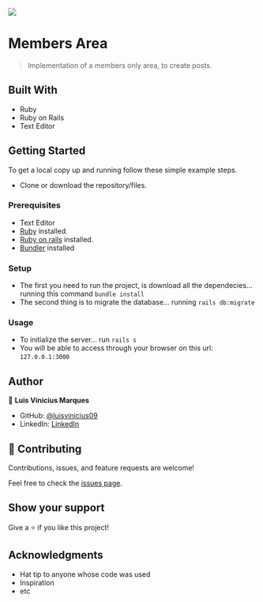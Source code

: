 ![](https://img.shields.io/badge/Microverse-blueviolet)

# Members Area

> Implementation of a members only area, to create posts.

## Built With

- Ruby
- Ruby on Rails
- Text Editor

## Getting Started


To get a local copy up and running follow these simple example steps.

- Clone or download the repository/files.

### Prerequisites

- Text Editor
- [Ruby](https://rubyinstaller.org/downloads/) installed.
- [Ruby on rails](https://guides.rubyonrails.org/v5.0/getting_started.html) installed.
- [Bundler](https://bundler.io) installed

### Setup

- The first you need to run the project, is download all the dependecies... running this command `bundle install`
- The second thing is to migrate the database... running `rails db:migrate`

### Usage

- To initialize the server... run `rails s`
- You will be able to access through your browser on this url: `127.0.0.1:3000`


## Author

👤 **Luis Vinicius Marques**

- GitHub: [@luisvinicius09](https://github.com/luisvinicius09)
- LinkedIn: [LinkedIn](https://linkedin.com/in/luis-vinicius)

## 🤝 Contributing

Contributions, issues, and feature requests are welcome!

Feel free to check the [issues page](https://github.com/luisvinicius09/members-area/issues).

## Show your support

Give a ⭐️ if you like this project!

## Acknowledgments

- Hat tip to anyone whose code was used
- Inspiration
- etc
